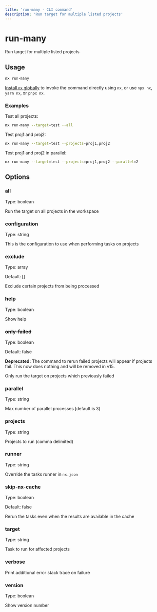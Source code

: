 ```yaml
---
title: 'run-many - CLI command'
description: 'Run target for multiple listed projects'
---
```


# run-many

Run target for multiple listed projects

## Usage

```bash
nx run-many
```

[Install `nx` globally](/getting-started/nx-setup#install-nx) to invoke the command directly using `nx`, or use `npx nx`, `yarn nx`, or `pnpx nx`.

### Examples

Test all projects:

```bash
nx run-many --target=test --all
```

Test proj1 and proj2:

```bash
nx run-many --target=test --projects=proj1,proj2
```

Test proj1 and proj2 in parallel:

```bash
nx run-many --target=test --projects=proj1,proj2 --parallel=2
```

## Options

### all

Type: boolean

Run the target on all projects in the workspace

### configuration

Type: string

This is the configuration to use when performing tasks on projects

### exclude

Type: array

Default: []

Exclude certain projects from being processed

### help

Type: boolean

Show help

### ~~only-failed~~

Type: boolean

Default: false

**Deprecated:** The command to rerun failed projects will appear if projects fail. This now does nothing and will be removed in v15.

Only run the target on projects which previously failed

### parallel

Type: string

Max number of parallel processes [default is 3]

### projects

Type: string

Projects to run (comma delimited)

### runner

Type: string

Override the tasks runner in `nx.json`

### skip-nx-cache

Type: boolean

Default: false

Rerun the tasks even when the results are available in the cache

### target

Type: string

Task to run for affected projects

### verbose

Print additional error stack trace on failure

### version

Type: boolean

Show version number
